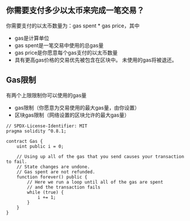 ## 你需要支付多少以太币来完成一笔交易？ 

你需要支付的以太币数量为：gas spent * gas price，其中 

- gas是计算单位 
- gas spent是一笔交易中使用的总gas量 
- gas price是你愿意每个gas支付的以太币数量 
- 具有更高gas价格的交易优先被包含在区块中。 未使用的gas将被退还。 

## Gas限制 

有两个上限限制你可以使用的gas量 

- gas限制（你愿意为交易使用的最大gas量，由你设置） 
- 区块gas限制（网络设置的区块允许的最大gas量）

```solidity
// SPDX-License-Identifier: MIT
pragma solidity ^0.8.1;

contract Gas {
    uint public i = 0;

    // Using up all of the gas that you send causes your transaction to fail.
    // State changes are undone.
    // Gas spent are not refunded.
    function forever() public {
        // Here we run a loop until all of the gas are spent
        // and the transaction fails
        while (true) {
            i += 1;
        }
    }
}

```

